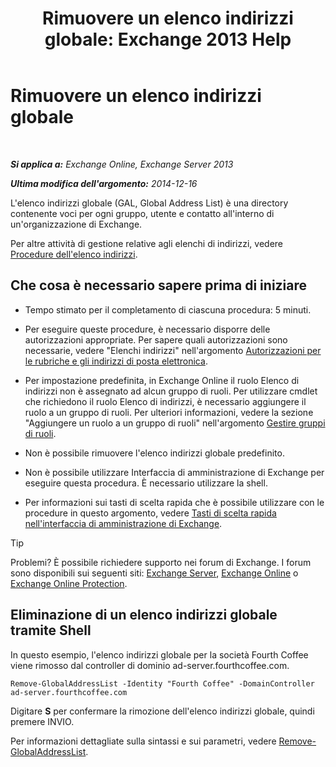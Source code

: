 ﻿---
title: 'Rimuovere un elenco indirizzi globale: Exchange 2013 Help'
TOCTitle: Rimuovere un elenco indirizzi globale
ms:assetid: 65d75b69-641b-4a37-a63c-47cf018f5f22
ms:mtpsurl: https://technet.microsoft.com/it-it/library/Bb232077(v=EXCHG.150)
ms:contentKeyID: 50480781
ms.date: 05/22/2018
mtps_version: v=EXCHG.150
ms.translationtype: MT
---

# Rimuovere un elenco indirizzi globale

 

_**Si applica a:** Exchange Online, Exchange Server 2013_

_**Ultima modifica dell'argomento:** 2014-12-16_

L'elenco indirizzi globale (GAL, Global Address List) è una directory contenente voci per ogni gruppo, utente e contatto all'interno di un'organizzazione di Exchange.

Per altre attività di gestione relative agli elenchi di indirizzi, vedere [Procedure dell'elenco indirizzi](address-list-procedures-exchange-2013-help.md).

## Che cosa è necessario sapere prima di iniziare

  - Tempo stimato per il completamento di ciascuna procedura: 5 minuti.

  - Per eseguire queste procedure, è necessario disporre delle autorizzazioni appropriate. Per sapere quali autorizzazioni sono necessarie, vedere "Elenchi indirizzi" nell'argomento [Autorizzazioni per le rubriche e gli indirizzi di posta elettronica](email-address-and-address-book-permissions-exchange-2013-help.md).

  - Per impostazione predefinita, in Exchange Online il ruolo Elenco di indirizzi non è assegnato ad alcun gruppo di ruoli. Per utilizzare cmdlet che richiedono il ruolo Elenco di indirizzi, è necessario aggiungere il ruolo a un gruppo di ruoli. Per ulteriori informazioni, vedere la sezione "Aggiungere un ruolo a un gruppo di ruoli" nell'argomento [Gestire gruppi di ruoli](manage-role-groups-exchange-2013-help.md).

  - Non è possibile rimuovere l'elenco indirizzi globale predefinito.

  - Non è possibile utilizzare Interfaccia di amministrazione di Exchange per eseguire questa procedura. È necessario utilizzare la shell.

  - Per informazioni sui tasti di scelta rapida che è possibile utilizzare con le procedure in questo argomento, vedere [Tasti di scelta rapida nell'interfaccia di amministrazione di Exchange](keyboard-shortcuts-in-the-exchange-admin-center-exchange-online-protection-help.md).


> [!TIP]
> Problemi? È possibile richiedere supporto nei forum di Exchange. I forum sono disponibili sui seguenti siti: <A href="https://go.microsoft.com/fwlink/p/?linkid=60612">Exchange Server</A>, <A href="https://go.microsoft.com/fwlink/p/?linkid=267542">Exchange Online</A> o <A href="https://go.microsoft.com/fwlink/p/?linkid=285351">Exchange Online Protection</A>.



## Eliminazione di un elenco indirizzi globale tramite Shell

In questo esempio, l'elenco indirizzi globale per la società Fourth Coffee viene rimosso dal controller di dominio ad-server.fourthcoffee.com.

    Remove-GlobalAddressList -Identity "Fourth Coffee" -DomainController ad-server.fourthcoffee.com

Digitare **S** per confermare la rimozione dell'elenco indirizzi globale, quindi premere INVIO.

Per informazioni dettagliate sulla sintassi e sui parametri, vedere [Remove-GlobalAddressList](https://technet.microsoft.com/it-it/library/bb124368\(v=exchg.150\)).

